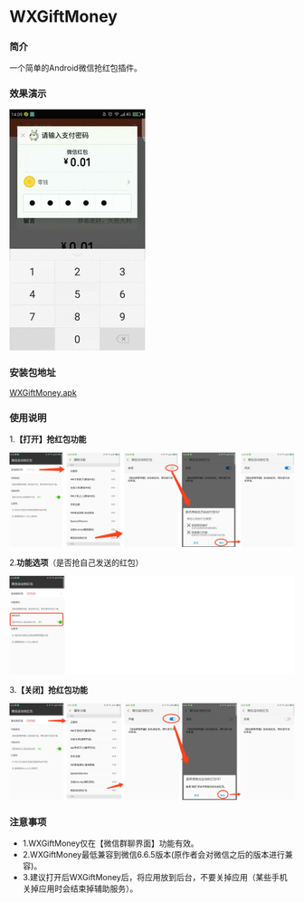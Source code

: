 # WXGiftMoney

### 简介

一个简单的Android微信抢红包插件。

### 效果演示

![image_example.gif](https://github.com/sinawangnan7/WXGiftMoney/blob/master/app/image/image_example.gif)

### 安装包地址

[WXGiftMoney.apk](https://github.com/sinawangnan7/WXGiftMoney/blob/master/WXGiftMoney.apk)

### 使用说明

1.**【打开】抢红包功能**

![image_open.png](https://github.com/sinawangnan7/WXGiftMoney/blob/master/app/image/image_open.png)

2.**功能选项**（是否抢自己发送的红包）

![image_selector1.png](https://github.com/sinawangnan7/WXGiftMoney/blob/master/app/image/image_selector1.png)

3.**【关闭】抢红包功能**

![image_close.png](https://github.com/sinawangnan7/WXGiftMoney/blob/master/app/image/image_close.png)

### 注意事项

- 1.WXGiftMoney仅在【微信群聊界面】功能有效。
- 2.WXGiftMoney最低兼容到微信6.6.5版本(原作者会对微信之后的版本进行兼容)。
- 3.建议打开后WXGiftMoney后，将应用放到后台，不要关掉应用（某些手机关掉应用时会结束掉辅助服务）。

